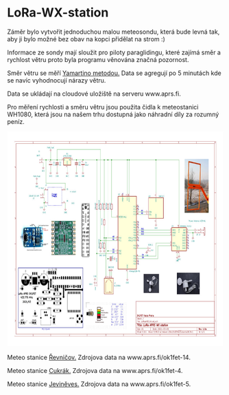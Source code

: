 
<h1>LoRa-WX-station</h1>
<p>Záměr bylo vytvořit jednoduchou malou meteosondu, která bude levná tak, aby ji bylo možné bez obav na kopci přidělat na strom :)</p>
<p>Informace ze sondy mají sloužit pro piloty paraglidingu, které zajímá směr a rychlost větru proto byla programu věnována značná pozornost.</p>
<p>Směr větru se měří <a href="https://en.wikipedia.org/wiki/Yamartino_method">Yamartino metodou.</a> Data se agregují po 5 minutách kde se navíc vyhodnocují nárazy větru.</a></p>
<p> Data se ukládají na cloudové uložiště na serveru www.aprs.fi.</p>
<p>Pro měření rychlosti a směru větru jsou použita čidla k meteostanici WH1080, která jsou na našem trhu dostupná jako náhradní díly za rozumný peníz.</p>
<p> </p>
<img src="https://github.com/ok1fet/LoRa-WX-station/blob/main/pictures/LoRaWX1a.jpg" width="720" height="500" alt="schema" />
</p>
<p>Meteo stanice <a href="http://revnicov.wz.cz/"> Řevničov.</a> Zdrojova data na www.aprs.fi/ok1fet-14.</a></p>
<p>Meteo stanice <a href="http://cukrak.wz.cz/"> Cukrák.</a> Zdrojova data na www.aprs.fi/ok1fet-4.</a></p>
<p>Meteo stanice <a href="http://jevineves.wz.cz/"> Jeviněves.</a> Zdrojova data na www.aprs.fi/ok1fet-5.</a></p>
